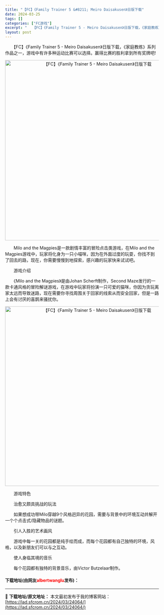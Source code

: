 ```yaml
---
title: "【FC】《Family Trainer 5 &#8211; Meiro Daisakusen》日版下载"
date: 2024-03-25
tags: []
categories: ["FC游戏"]
excerpt: "　　【FC】《Family Trainer 5 - Meiro Daisakusen》日版下载，《家庭教练》系列作品之一，游戏中有许多种运动比赛可以选择。赢得比赛的胜利拿到所有奖牌吧! 　　Milo and the Magpies是一款剧情丰富的冒险点击类游戏，在Milo and the Magpi&hellip;"
layout: post
---
```


 <p>　　【FC】《Family Trainer 5 - Meiro Daisakusen》日版下载，《家庭教练》系列作品之一，游戏中有许多种运动比赛可以选择。赢得比赛的胜利拿到所有奖牌吧!</p> <p align="center"><img align="" border="0" src="https://lad.sfcrom.cn/wp-content/uploads/2024/03/20240325_660190a80fa10.png" width="590" alt="【FC】《Family Trainer 5 - Meiro Daisakusen》日版下载" /></p> <p>　　Milo and the Magpies是一款剧情丰富的冒险点击类游戏，在Milo and the Magpies游戏中，玩家将化身为一只小喵咪，因为在外面过度的玩耍，你找不到了回去的路，现在，你需要慢慢到地探索，感兴趣的玩家快来试试吧。</p> <p>　　游戏介绍</p> <p>　　《Milo and the Magpies》是由Johan Scherft制作，Second Maze发行的一款卡通风格的冒险解谜游戏，在游戏中玩家将扮演一只可爱的猫咪，你因为贪玩离家太远而导致迷路，现在需要你寻找周围关于回家的线索从而安全回家，但是一路上会有讨厌的喜鹊来骚扰你。</p> <p align="center"><img align="" border="0" src="https://lad.sfcrom.cn/wp-content/uploads/2024/03/20240325_660190a968e3c.png" width="588" alt="【FC】《Family Trainer 5 - Meiro Daisakusen》日版下载" /></p> <p>　　游戏特色</p> <p>　　治愈又颇具挑战的玩法</p> <p>　　如果想成功带Milo穿越9个风格迥异的花园，需要与背景中的环境互动并解开一个个点击式/隐藏物品的谜题。</p> <p>　　引人入胜的艺术画风</p> <p>　　游戏中每一关的花园都是纯手绘而成，而每个花园都有自己独特的环境，风格，以及新朋友们可以与之互动。</p> <p>　　使人身临其境的音乐</p> <p>　　每个花园都有独特的背景音乐，由Victor Butzelaar制作。</p> <p><h4>下载地址(由网友<font color="red">albertwanglu</font>发布)：</h4></p> 

---
📖 **下载地址/原文地址：** 本文最初发布于我的博客网站：[https://lad.sfcrom.cn/2024/03/24064/](https://lad.sfcrom.cn/2024/03/24064/)
